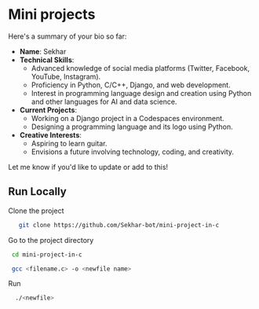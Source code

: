 
# Mini projects 
Here's a summary of your bio so far:  

- **Name**: Sekhar  
- **Technical Skills**:  
  - Advanced knowledge of social media platforms (Twitter, Facebook, YouTube, Instagram).  
  - Proficiency in Python, C/C++, Django, and web development.  
  - Interest in programming language design and creation using Python and other languages for AI and data science.  
- **Current Projects**:  
  - Working on a Django project in a Codespaces environment.  
  - Designing a programming language and its logo using Python.  
- **Creative Interests**:  
  - Aspiring to learn guitar.  
  - Envisions a future involving technology, coding, and creativity.  

Let me know if you'd like to update or add to this!
 
## Run Locally

Clone the project

```bash
   git clone https://github.com/Sekhar-bot/mini-project-in-c
```

Go to the project directory

```bash
 cd mini-project-in-c
```



```bash
 gcc <filename.c> -o <newfile name>
```

Run

```bash
  ./<newfile>
```

